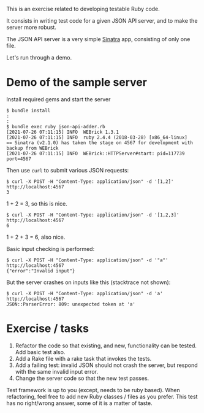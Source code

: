 This is an exercise related to developing testable Ruby code.

It consists in writing test code for a given JSON API server, and to make the server more robust.

The JSON API server is a very simple [Sinatra](https://github.com/sinatra/sinatra) app, consisting of only one file.

Let's run through a demo.

# Demo of the sample server

Install required gems and start the server
```
$ bundle install
:
:
$ bundle exec ruby json-api-adder.rb 
[2021-07-26 07:11:15] INFO  WEBrick 1.3.1
[2021-07-26 07:11:15] INFO  ruby 2.4.4 (2018-03-28) [x86_64-linux]
== Sinatra (v2.1.0) has taken the stage on 4567 for development with backup from WEBrick
[2021-07-26 07:11:15] INFO  WEBrick::HTTPServer#start: pid=117739 port=4567
```

Then use `curl` to submit various JSON requests:


```
$ curl -X POST -H "Content-Type: application/json" -d '[1,2]' http://localhost:4567
3
```

1 + 2 = 3, so this is nice.

```
$ curl -X POST -H "Content-Type: application/json" -d '[1,2,3]' http://localhost:4567
6
```
1 + 2 + 3 = 6, also nice.

Basic input checking is performed:

```
$ curl -X POST -H "Content-Type: application/json" -d '"a"' http://localhost:4567
{"error":"Invalid input"}
```

But the server crashes on inputs like this (stacktrace not shown):

```
$ curl -X POST -H "Content-Type: application/json" -d 'a' http://localhost:4567     
JSON::ParserError: 809: unexpected token at 'a'
```

# Exercise / tasks

1. Refactor the code so that existing, and new, functionality can be tested. Add basic test also.
2. Add a Rake file with a rake task that invokes the tests.
3. Add a failing test: invalid JSON should not crash the server, but respond with the same invalid input error.
4. Change the server code so that the new test passes.

Test framework is up to you (except, needs to be ruby based). When refactoring, feel free to add new Ruby classes / files as you prefer.
This test has no right/wrong answer, some of it is a matter of taste.
